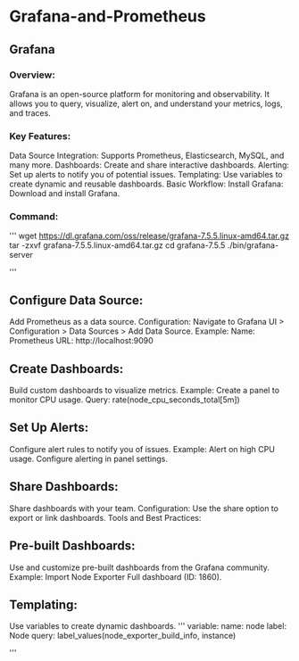 # Grafana-and-Prometheus

## Grafana
### Overview:
Grafana is an open-source platform for monitoring and observability. It allows you to query, visualize, alert on, and understand your metrics, logs, and traces.

### Key Features:
Data Source Integration: Supports Prometheus, Elasticsearch, MySQL, and many more.
Dashboards: Create and share interactive dashboards.
Alerting: Set up alerts to notify you of potential issues.
Templating: Use variables to create dynamic and reusable dashboards.
Basic Workflow:
Install Grafana:
Download and install Grafana.
### Command:
'''
wget https://dl.grafana.com/oss/release/grafana-7.5.5.linux-amd64.tar.gz
tar -zxvf grafana-7.5.5.linux-amd64.tar.gz
cd grafana-7.5.5
./bin/grafana-server

'''

## Configure Data Source:

Add Prometheus as a data source.
Configuration: Navigate to Grafana UI > Configuration > Data Sources > Add Data Source.
Example:
Name: Prometheus
URL: http://localhost:9090

## Create Dashboards:
Build custom dashboards to visualize metrics.
Example: Create a panel to monitor CPU usage.
Query: rate(node_cpu_seconds_total[5m])
## Set Up Alerts:
Configure alert rules to notify you of issues.
Example: Alert on high CPU usage.
Configure alerting in panel settings.

## Share Dashboards:

Share dashboards with your team.
Configuration: Use the share option to export or link dashboards.
Tools and Best Practices:
## Pre-built Dashboards:
Use and customize pre-built dashboards from the Grafana community.
Example: Import Node Exporter Full dashboard (ID: 1860).

## Templating:
Use variables to create dynamic dashboards.
'''
variable:
  name: node
  label: Node
  query: label_values(node_exporter_build_info, instance)

'''
